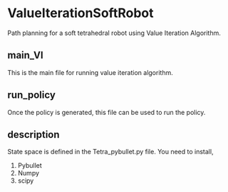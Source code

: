 # ValueIterationSoftRobot
Path planning for a soft tetrahedral robot using Value Iteration Algorithm.

## main_VI
This is the main file for running value iteration algorithm.

## run_policy
Once the policy is generated, this file can be used to run the policy.

## description
State space is defined in the Tetra_pybullet.py file. You need to install,
1. Pybullet
2. Numpy
3. scipy
